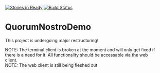 [![Stories in Ready](https://badge.waffle.io/coeniebeyers/QuorumNostroDemo.png?label=ready&title=Ready)](https://waffle.io/coeniebeyers/QuorumNostroDemo)
[![Build Status](https://travis-ci.org/coeniebeyers/QuorumNostroDemo.svg?branch=master)](https://travis-ci.org/coeniebeyers/QuorumNostroDemo)

# QuorumNostroDemo

This project is undergoing major restructuring!

NOTE: The terminal client is broken at the moment and will only get fixed if there is a need for it. All functionality should be accessable via the web client.  
NOTE: The web client is still being fleshed out
